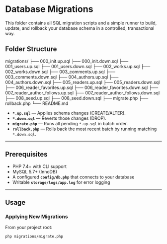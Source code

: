 # Database Migrations

This folder contains all SQL migration scripts and a simple runner to build, update, and rollback your database schema in a controlled, transactional way.

## Folder Structure

migrations/
├── 000_init.up.sql
├── 000_init.down.sql
├── 001_users.up.sql
├── 001_users.down.sql
├── 002_works.up.sql
├── 002_works.down.sql
├── 003_comments.up.sql
├── 003_comments.down.sql
├── 004_authors.up.sql
├── 004_authors.down.sql
├── 005_readers.up.sql
├── 005_readers.down.sql
├── 006_reader_favorites.up.sql
├── 006_reader_favorites.down.sql
├── 007_reader_author_follows.up.sql
├── 007_reader_author_follows.down.sql
├── 008_seed.up.sql
├── 008_seed.down.sql
├── migrate.php
├── rollback.php
└── README.md


- **`*.up.sql`** — Applies schema changes (CREATE/ALTER).  
- **`*.down.sql`** — Reverts those changes (DROP).  
- **`migrate.php`** — Runs all pending `*.up.sql` in batch order.  
- **`rollback.php`** — Rolls back the most recent batch by running matching `*.down.sql`.

---

## Prerequisites

- PHP 7.4+ with CLI support  
- MySQL 5.7+ (InnoDB)  
- A configured **`config/db.php`** that connects to your database  
- Writable **`storage/logs/app.log`** for error logging  

---

## Usage

### Applying New Migrations

From your project root:

```bash
php migrations/migrate.php
